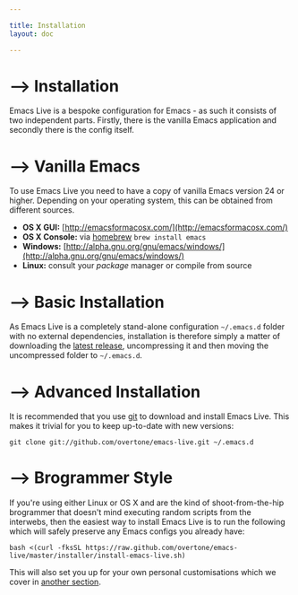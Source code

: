```yaml
---

title: Installation
layout: doc

---
```


# --> Installation

Emacs Live is a bespoke configuration for Emacs - as such it consists of
two independent parts. Firstly, there is the vanilla Emacs application
and secondly there is the config itself.

# --> Vanilla Emacs

To use Emacs Live you need to have a copy of vanilla Emacs version 24 or
higher. Depending on your operating system, this can be obtained from
different sources.

* **OS X GUI:** [http://emacsformacosx.com/](http://emacsformacosx.com/)
* **OS X Console:** via [homebrew](http://mxcl.github.com/homebrew/) `brew install emacs`
* **Windows:** [http://alpha.gnu.org/gnu/emacs/windows/](http://alpha.gnu.org/gnu/emacs/windows/)
* **Linux:** consult your _package_ manager or compile from source

# --> Basic Installation

As Emacs Live is a completely stand-alone configuration `~/.emacs.d`
folder with no external dependencies, installation is therefore simply a
matter of downloading the
[latest release](https://github.com/overtone/emacs-live/tags),
uncompressing it and then moving the uncompressed folder to
`~/.emacs.d`.

# --> Advanced Installation

It is recommended that you use [git](http://git-scm.com) to download and install Emacs Live. This makes it trivial for you to keep up-to-date with new versions:

    git clone git://github.com/overtone/emacs-live.git ~/.emacs.d

# --> Brogrammer Style

If you're using either Linux or OS X and are the kind of
shoot-from-the-hip brogrammer that doesn't mind executing random scripts
from the interwebs, then the easiest way to install Emacs Live is to run
the following which will safely preserve any Emacs configs you already
have:

    bash <(curl -fksSL https://raw.github.com/overtone/emacs-live/master/installer/install-emacs-live.sh)

This will also set you up for your own personal customisations which we
cover in [another section](doc-customisation.html).

